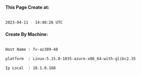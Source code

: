 
   
#### This Page Create at:

```bash

2023-04-11 - 14:48:26 UTC

```

#### Create By Machine:

```bash

Host Name : fv-az389-48

platform  : Linux-5.15.0-1035-azure-x86_64-with-glibc2.35

Ip Local  : 10.1.0.168

```

